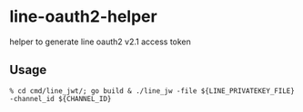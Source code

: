 # line-oauth2-helper
helper to generate line oauth2 v2.1 access token


## Usage

`% cd cmd/line_jwt/; go build & ./line_jw -file ${LINE_PRIVATEKEY_FILE} -channel_id ${CHANNEL_ID}` 
